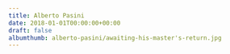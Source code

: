 ```yaml
---
title: Alberto Pasini
date: 2018-01-01T00:00:00+00:00
draft: false
albumthumb: alberto-pasini/awaiting-his-master's-return.jpg
---
```

